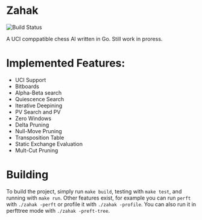 # Zahak

![Build Status](https://github.com/amanjpro/zahak/workflows/Go/badge.svg)

A UCI comppatible chess AI written in Go. Still work in proress.

# Implemented Features:

- UCI Support
- Bitboards
- Alpha-Beta search
- Quiescence Search
- Iterative Deepining
- PV Search and PV
- Zero Windows
- Delta Pruning
- Null-Move Pruning
- Transposition Table
- Static Exchange Evaluation
- Mult-Cut Pruning

# Building

To build the project, simply run `make build`, testing with `make test`, and running with `make run`.
Other features exist, for example you can run `perft` with `./zahak -perft` or profile it with `./zahak -profile`.
You can also run it in perfttree mode with `./zahak -preft-tree`.
